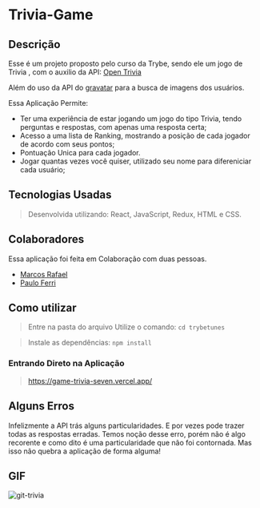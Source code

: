 #  **Trivia-Game**

## Descrição
Esse é um projeto proposto pelo curso da Trybe, sendo ele um jogo de Trivia , com o auxilio da API: [Open Trivia](https://opentdb.com/api_config.php)
 
Além do uso da API do [gravatar](https://pt.gravatar.com/) para a busca de imagens dos usuários.

Essa Aplicação Permite:

-  Ter uma experiência de estar jogando um jogo do tipo Trivia, tendo perguntas e respostas, com apenas uma resposta certa;
-  Acesso a uma lista de Ranking, mostrando a posição de cada jogador de acordo com seus pontos;
-  Pontuação Unica para cada jogador.
-  Jogar quantas vezes você quiser, utilizado seu nome para difereniciar cada usuário;

## Tecnologias Usadas

> Desenvolvida utilizando: React, JavaScript, Redux, HTML e CSS.

## Colaboradores

Essa aplicação foi feita em Colaboração com duas pessoas.
- [Marcos Rafael](https://www.linkedin.com/mwlite/in/marcosrafaelpfreitas)
- [Paulo Ferri](https://www.linkedin.com/in/paulo-afonso-ferri-de-souza-4766181b5/)

## Como utilizar

> Entre na pasta do arquivo
Utilize o comando: `cd trybetunes`

> Instale as dependências: `npm install`

### Entrando Direto na Aplicação

> https://game-trivia-seven.vercel.app/

## Alguns Erros

Infelizmente a API trás alguns particularidades. E por vezes pode trazer todas as respostas erradas. Temos noção desse erro, porém não é algo recorente e como dito é uma particularidade que não foi contornada. Mas isso não quebra a aplicação de forma alguma!

## GIF

![git-trivia](https://user-images.githubusercontent.com/93008789/159812561-7f044093-8f16-409a-b3b5-ca2527718bda.gif)
